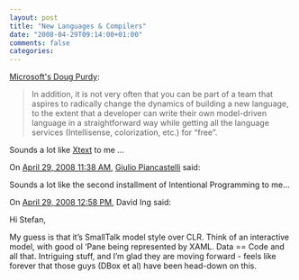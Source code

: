 ```yaml
---
layout: post
title: "New Languages & Compilers"
date: "2008-04-29T09:14:00+01:00"
comments: false
categories: 
---
```


<p><a href="http://douglaspurdy.com/2008/04/29/new-languages-compilers/">Microsoft's Doug Purdy</a>:</p>

<blockquote>
<p>In addition, it is not very often that you can be part of a team that aspires to radically change the dynamics of building a new language, to the extent that a developer can write their own model-driven language in a straightforward way while getting all the language services (Intellisense, colorization, etc.) for “free”.</p>
</blockquote>

<p>Sounds a lot like <a href="http://www.eclipse.org/gmt/oaw/doc/4.2/html/contents/xtext_reference.html">Xtext</a> to me …</p>

<section class="comments">



<div class="comment" id="comment-1698">
On <a href="#comment-1698" title="Permalink to this comment">April 29, 2008 11:38 AM</a>, <a href="http://gpiancastelli.wordpress.com/" title="http://gpiancastelli.wordpress.com/" rel="nofollow">Giulio Piancastelli</a>
said:
<p>Sounds a lot like the second installment of Intentional Programming to me&#8230;</p>


<div class="comment" id="comment-1699">
On <a href="#comment-1699" title="Permalink to this comment">April 29, 2008 12:58 PM</a>, David Ing
said:
<p>Hi Stefan,</p>

<p>My guess is that it&#8217;s SmallTalk model style over CLR. Think of an interactive model, with good ol &#8216;Pane being represented by XAML. Data == Code and all that. Intriguing stuff, and I&#8217;m glad they are moving forward - feels like forever that those guys (DBox et al) have been head-down on this.</p>


</section>

